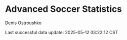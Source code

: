 # Advanced Soccer Statistics
Denis Ostroushko

<!-- gfm -->

Last successful data update: 2025-05-12 03:22:12 CST
